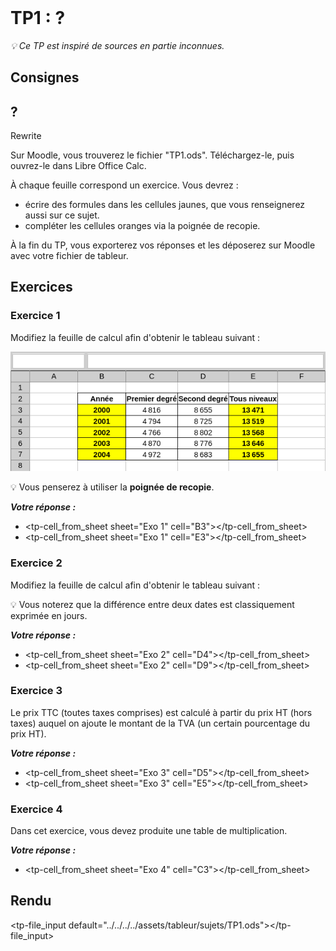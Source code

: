 <!DOCTYPE html>
<html>
    <head>
        <title>TP1 (Tableur)</title>
        <link rel="stylesheet" href="./index.css">
        <script type="module" src="./index.js" defer></script>
    </head>
    <body>
        <header></header>
        <main>

# TP1 : ?

*💡 Ce TP est inspiré de sources en partie inconnues.*

## Consignes

<tp-consignes></tp-consignes>

## ?

<todo>Rewrite</todo>

Sur Moodle, vous trouverez le fichier "TP1.ods". Téléchargez-le, puis ouvrez-le dans Libre Office Calc.

À chaque feuille correspond un exercice. Vous devrez :
- écrire des formules dans les cellules jaunes, que vous renseignerez aussi sur ce sujet.
- compléter les cellules oranges via la poignée de recopie.

À la fin du TP, vous exporterez vos réponses et les déposerez sur Moodle avec votre fichier de tableur.

## Exercices

### Exercice 1

Modifiez la feuille de calcul afin d'obtenir le tableau suivant :

<center>
    <img src="../../../../assets/tableur/img/TP1-1.png"/>
</center>

💡 Vous penserez à utiliser la **poignée de recopie**.

<strong><em>Votre réponse :</em></strong>

<style>
    .sheet_answer {
        display:flex;

        & > ul {
            flex: 1 1 0;
            margin: 0;
        }
    }
</style>

<div class="sheet_answer">
    <tp-sheet sheet="Exo 1"></tp-sheet>

- <tp-cell_from_sheet sheet="Exo 1" cell="B3"></tp-cell_from_sheet>
- <tp-cell_from_sheet sheet="Exo 1" cell="E3"></tp-cell_from_sheet>

</div>

### Exercice 2

Modifiez la feuille de calcul afin d'obtenir le tableau suivant :

💡 Vous noterez que la différence entre deux dates est classiquement exprimée en jours.

<strong><em>Votre réponse :</em></strong>

<div class="sheet_answer">
    <tp-sheet sheet="Exo 2"></tp-sheet>

- <tp-cell_from_sheet sheet="Exo 2" cell="D4"></tp-cell_from_sheet>
- <tp-cell_from_sheet sheet="Exo 2" cell="D9"></tp-cell_from_sheet>

</div>

### Exercice 3

Le prix TTC (toutes taxes comprises) est calculé à partir du prix HT (hors taxes) auquel on ajoute le montant de la TVA (un certain pourcentage du prix HT).

<strong><em>Votre réponse :</em></strong>

<div class="sheet_answer">
    <tp-sheet sheet="Exo 3"></tp-sheet>

- <tp-cell_from_sheet sheet="Exo 3" cell="D5"></tp-cell_from_sheet>
- <tp-cell_from_sheet sheet="Exo 3" cell="E5"></tp-cell_from_sheet>

</div>

### Exercice 4

Dans cet exercice, vous devez produite une table de multiplication.

<strong><em>Votre réponse :</em></strong>

<div class="sheet_answer">
    <tp-sheet sheet="Exo 4"></tp-sheet>

- <tp-cell_from_sheet sheet="Exo 4" cell="C3"></tp-cell_from_sheet>

</div>

## Rendu

<tp-file_input default="../../../../assets/tableur/sujets/TP1.ods"></tp-file_input>

</main>
    </body>
</html>